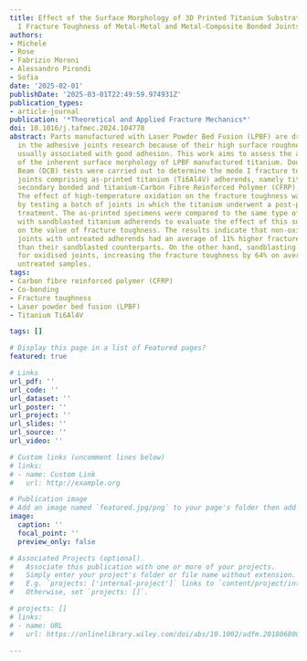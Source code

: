 ```yaml
---
title: Effect of the Surface Morphology of 3D Printed Titanium Substrates on the Mode
  I Fracture Toughness of Metal-Metal and Metal-Composite Bonded Joints
authors:
- Michele
- Rose
- Fabrizio Moroni
- Alessandro Pirondi
- Sofia
date: '2025-02-01'
publishDate: '2025-03-01T22:49:59.974931Z'
publication_types:
- article-journal
publication: '*Theoretical and Applied Fracture Mechanics*'
doi: 10.1016/j.tafmec.2024.104778
abstract: Parts manufactured with Laser Powder Bed Fusion (LPBF) are drawing interest
  in the adhesive joints research because of their high surface roughness, which is
  usually associated with good adhesion. This work aims to assess the adhesion strength
  of the inherent surface morphology of LPBF manufactured titanium. Double Cantilever
  Beam (DCB) tests were carried out to determine the mode I fracture toughness of
  joints comprising as-printed titanium (Ti6Al4V) adherends, namely titanium-titanium
  secondary bonded and titanium-Carbon Fibre Reinforced Polymer (CFRP) co-bonded joints.
  The effect of high-temperature oxidation on the fracture toughness was also evaluated
  by testing a batch of joints in which the titanium underwent a post-printing thermal
  treatment. The as-printed specimens were compared to the same type of joints but
  with sandblasted titanium adherends to evaluate the effect of this surface pre-treatment
  on the value of fracture toughness. The results indicate that non-oxidised titanium
  joints with untreated adherends had an average of 11% higher fracture toughness
  than their sandblasted counterparts. On the other hand, sandblasting proved beneficial
  for oxidised joints, increasing the fracture toughness by 64% on average over the
  untreated samples.
tags:
- Carbon fibre reinforced polymer (CFRP)
- Co-bonding
- Fracture toughness
- Laser powder bed fusion (LPBF)
- Titanium Ti6Al4V

tags: []

# Display this page in a list of Featured pages?
featured: true

# Links
url_pdf: ''
url_code: ''
url_dataset: ''
url_poster: ''
url_project: ''
url_slides: ''
url_source: ''
url_video: ''

# Custom links (uncomment lines below)
# links:
# - name: Custom Link
#   url: http://example.org

# Publication image
# Add an image named `featured.jpg/png` to your page's folder then add a caption below.
image:
  caption: ''
  focal_point: ''
  preview_only: false

# Associated Projects (optional).
#   Associate this publication with one or more of your projects.
#   Simply enter your project's folder or file name without extension.
#   E.g. `projects: ['internal-project']` links to `content/project/internal-project/index.md`.
#   Otherwise, set `projects: []`.

# projects: []
# links:
# - name: URL
#   url: https://onlinelibrary.wiley.com/doi/abs/10.1002/adfm.201806800

---
```

